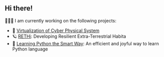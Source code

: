 ## Hi there!

🧑🏽‍💻 I am currently working on the following projects:

- 🔬 [Virtualization of Cyber Physical System](https://github.com/ChuanyuXue/CPS_virtualization)
- 🪐 [RETHi](https://www.purdue.edu/rethi): Developing Resilient Extra-Terrestrial Habita
- 🧸 [Learning Python the Smart Way](https://github.com/datawhalechina/learn-python-the-smart-way): An efficient and joyful way to learn Python language
